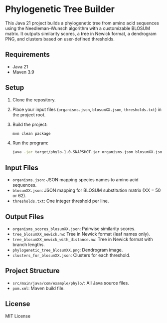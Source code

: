 # Phylogenetic Tree Builder

This Java 21 project builds a phylogenetic tree from amino acid sequences using the Needleman-Wunsch algorithm with a customizable BLOSUM matrix. It outputs similarity scores, a tree in Newick format, a dendrogram PNG, and clusters based on user-defined thresholds.

## Requirements

- Java 21
- Maven 3.9

## Setup

1. Clone the repository.
2. Place your input files (`organisms.json`, `blosumXX.json`, `thresholds.txt`) in the project root.
3. Build the project:

   ```sh
   mvn clean package
   ```

4. Run the program:

   ```sh
   java -jar target/phylo-1.0-SNAPSHOT.jar organisms.json blosumXX.json
   ```

## Input Files

- `organisms.json`: JSON mapping species names to amino acid sequences.
- `blosumXX.json`: JSON mapping for BLOSUM substitution matrix (XX = 50 or 62).
- `thresholds.txt`: One integer threshold per line.

## Output Files

- `organisms_scores_blosumXX.json`: Pairwise similarity scores.
- `tree_blosumXX_newick.nw`: Tree in Newick format (leaf names only).
- `tree_blosumXX_newick_with_distance.nw`: Tree in Newick format with branch lengths.
- `phylogenetic_tree_blosumXX.png`: Dendrogram image.
- `clusters_for_blosumXX.json`: Clusters for each threshold.

## Project Structure

- `src/main/java/com/example/phylo/`: All Java source files.
- `pom.xml`: Maven build file.

## License

MIT License

